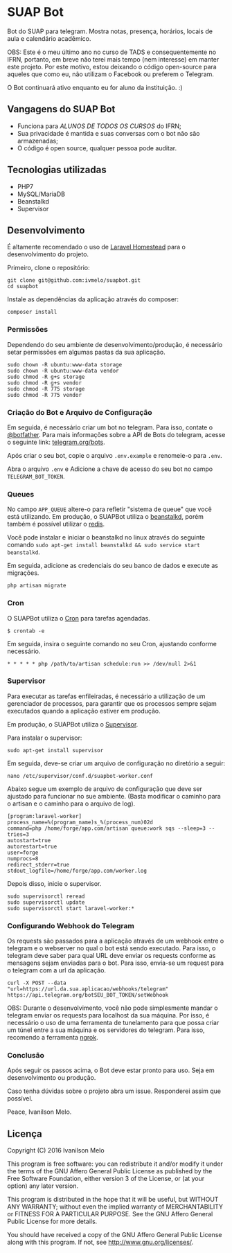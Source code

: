 # SUAP Bot
Bot do SUAP para telegram. Mostra notas, presença, horários, locais de aula e calendário acadêmico.

OBS: Este é o meu último ano no curso de TADS e consequentemente no IFRN, portanto, em breve não terei mais tempo (nem interesse) em manter este projeto. Por este motivo, estou deixando o código open-source para aqueles que como eu, não utilizam o Facebook ou preferem o Telegram.

O Bot continuará ativo enquanto eu for aluno da instituição. :)

## Vangagens do SUAP Bot
- Funciona para *ALUNOS DE TODOS OS CURSOS* do IFRN;
- Sua privacidade é mantida e suas conversas com o bot não são armazenadas;
- O código é open source, qualquer pessoa pode auditar.

## Tecnologias utilizadas
- PHP7
- MySQL/MariaDB
- Beanstalkd
- Supervisor

## Desenvolvimento
É altamente recomendado o uso de [Laravel Homestead](https://laravel.com/docs/5.4/homestead) para o desenvolvimento do projeto.

Primeiro, clone o repositório:
```
git clone git@github.com:ivmelo/suapbot.git
cd suapbot
```

Instale as dependências da aplicação através do composer:
```
composer install
```

### Permissões
Dependendo do seu ambiente de desenvolvimento/produção, é necessário setar permissões em algumas pastas da sua aplicação.
```
sudo chown -R ubuntu:www-data storage
sudo chown -R ubuntu:www-data vendor
sudo chmod -R g+s storage
sudo chmod -R g+s vendor
sudo chmod -R 775 storage
sudo chmod -R 775 vendor
```

### Criação do Bot e Arquivo de Configuração
Em seguida, é necessário criar um bot no telegram. Para isso, contate o [@botfather](https://telegram.me/botfather). Para mais informações sobre a API de Bots do telegram, acesse o seguinte link: [telegram.org/bots](https://core.telegram.org/bots).

Após criar o seu bot, copie o arquivo `.env.example` e renomeie-o para `.env`.

Abra o arquivo `.env` e Adicione a chave de acesso do seu bot no campo `TELEGRAM_BOT_TOKEN`.


### Queues
No campo `APP_QUEUE` altere-o para refletir "sistema de queue" que você está utilizando. Em produção, o SUAPBot utiliza o [beanstalkd](http://kr.github.io/beanstalkd/), porém também é possível utilizar o [redis](https://redis.io).

Você pode instalar e iniciar o beanstalkd no linux através do seguinte comando `sudo apt-get install beanstalkd && sudo service start beanstalkd`.

Em seguida, adicione as credenciais do seu banco de dados e execute as migrações.

```
php artisan migrate
```

### Cron
O SUAPBot utiliza o [Cron](https://en.wikipedia.org/wiki/Cron) para tarefas agendadas.
```
$ crontab -e
```

Em seguida, insira o seguinte comando no seu Cron, ajustando conforme necessário.

```
* * * * * php /path/to/artisan schedule:run >> /dev/null 2>&1
```

### Supervisor
Para executar as tarefas enfileiradas, é necessário a utilização de um gerenciador de processos, para garantir que os processos sempre sejam executados quando a aplicação estiver em produção.

Em produção, o SUAPBot utiliza o [Supervisor](http://supervisord.org).

Para instalar o supervisor:
```
sudo apt-get install supervisor
```

Em seguida, deve-se criar um arquivo de configuração no diretório a seguir:
```
nano /etc/supervisor/conf.d/suapbot-worker.conf
```

Abaixo segue um exemplo de arquivo de configuração que deve ser ajustado para funcionar no sue ambiente. (Basta modificar o caminho para o artisan e o caminho para o arquivo de log).
```
[program:laravel-worker]
process_name=%(program_name)s_%(process_num)02d
command=php /home/forge/app.com/artisan queue:work sqs --sleep=3 --tries=3
autostart=true
autorestart=true
user=forge
numprocs=8
redirect_stderr=true
stdout_logfile=/home/forge/app.com/worker.log
```

Depois disso, inicie o supervisor.
```
sudo supervisorctl reread
sudo supervisorctl update
sudo supervisorctl start laravel-worker:*
```

### Configurando Webhook do Telegram
Os requests são passados para a aplicação através de um webhook entre o telegram e o webserver no qual o bot está sendo executado. Para isso, o telegram deve saber para qual URL deve enviar os requests conforme as mensagens sejam enviadas para o bot. Para isso, envia-se um request para o telegram com a url da aplicação.
```
curl -X POST --data "url=https://url.da.sua.aplicacao/webhooks/telegram" https://api.telegram.org/botSEU_BOT_TOKEN/setWebhook
```

OBS: Durante o desenvolvimento, você não pode simplesmente mandar o telegram enviar os requests para localhost da sua máquina. Por isso, é necessário o uso de uma ferramenta de tunelamento para que possa criar um túnel entre a sua máquina e os servidores do telegram. Para isso, recomendo a ferramenta [ngrok](https://ngrok.com).


### Conclusão
Após seguir os passos acima, o Bot deve estar pronto para uso. Seja em desenvolvimento ou produção.

Caso tenha dúvidas sobre o projeto abra um issue. Responderei assim que possível.

Peace,
Ivanilson Melo.

## Licença
Copyright (C) 2016  Ivanilson Melo

This program is free software: you can redistribute it and/or modify
it under the terms of the GNU Affero General Public License as published
by the Free Software Foundation, either version 3 of the License, or
(at your option) any later version.

This program is distributed in the hope that it will be useful,
but WITHOUT ANY WARRANTY; without even the implied warranty of
MERCHANTABILITY or FITNESS FOR A PARTICULAR PURPOSE.  See the
GNU Affero General Public License for more details.

You should have received a copy of the GNU Affero General Public License
along with this program.  If not, see <http://www.gnu.org/licenses/>.
